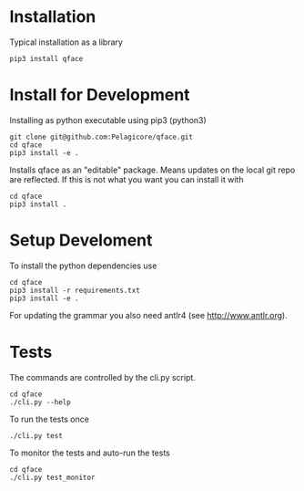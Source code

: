 # Installation

Typical installation as a library

    pip3 install qface
    
# Install for Development
Installing as python executable using pip3 (python3)

    git clone git@github.com:Pelagicore/qface.git
    cd qface
    pip3 install -e .

Installs qface as an "editable" package. Means updates on the local git repo are reflected. If this is not what you want you can install it with

    cd qface
    pip3 install .


# Setup Develoment

To install the python dependencies use

    cd qface
    pip3 install -r requirements.txt
    pip3 install -e .

For updating the grammar you also need antlr4 (see http://www.antlr.org).

# Tests

The commands are controlled by the cli.py script.

    cd qface
    ./cli.py --help

To run the tests once

    ./cli.py test

To monitor the tests and auto-run the tests

    cd qface
    ./cli.py test_monitor




